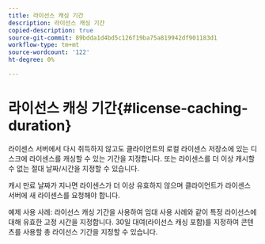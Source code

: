 ```yaml
---
title: 라이선스 캐싱 기간
description: 라이선스 캐싱 기간
copied-description: true
source-git-commit: 89bdda1d4bd5c126f19ba75a819942df901183d1
workflow-type: tm+mt
source-wordcount: '122'
ht-degree: 0%

---
```



# 라이선스 캐싱 기간{#license-caching-duration}

라이센스 서버에서 다시 취득하지 않고도 클라이언트의 로컬 라이센스 저장소에 있는 디스크에 라이센스를 캐싱할 수 있는 기간을 지정합니다. 또는 라이센스를 더 이상 캐시할 수 없는 절대 날짜/시간을 지정할 수 있습니다.

캐시 만료 날짜가 지나면 라이센스가 더 이상 유효하지 않으며 클라이언트가 라이센스 서버에 새 라이센스를 요청해야 합니다.

예제 사용 사례: 라이선스 캐싱 기간을 사용하여 임대 사용 사례와 같이 특정 라이선스에 대해 유효한 고정 시간을 지정합니다. 30일 대여(라이선스 캐싱 포함)를 지정하여 콘텐츠를 사용할 총 라이선스 기간을 지정할 수 있습니다.
